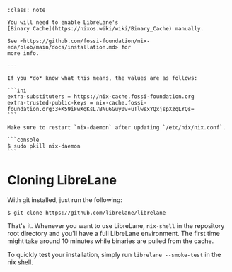 ````{admonition} If you already have Nix set up…
:class: note 

You will need to enable LibreLane's
[Binary Cache](https://nixos.wiki/wiki/Binary_Cache) manually.

See <https://github.com/fossi-foundation/nix-eda/blob/main/docs/installation.md> for
more info.

---

If you *do* know what this means, the values are as follows:

```ini
extra-substituters = https://nix-cache.fossi-foundation.org
extra-trusted-public-keys = nix-cache.fossi-foundation.org:3+K59iFwXqKsL7BNu6Guy0v+uTlwsxYQxjspXzqLYQs=
```

Make sure to restart `nix-daemon` after updating `/etc/nix/nix.conf`.

```console
$ sudo pkill nix-daemon
```

````

# Cloning LibreLane

With git installed, just run the following:

```console
$ git clone https://github.com/librelane/librelane
```

That's it. Whenever you want to use LibreLane, `nix-shell` in the repository root
directory and you'll have a full LibreLane environment. The first time might take
around 10 minutes while binaries are pulled from the cache.

To quickly test your installation, simply run `librelane --smoke-test` in the nix
shell.
